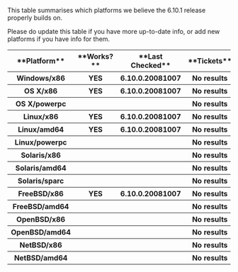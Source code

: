 
This table summarises which platforms we believe the 6.10.1 release properly builds on.


Please do update this table if you have more up-to-date info, or add new platforms if you have info for them.

<table><tr><th>**Platform**</th>
<th>**Works?**</th>
<th>**Last Checked**</th>
<th>**Tickets**</th></tr>
<tr><th>Windows/x86</th>
<th>YES</th>
<th>6.10.0.20081007</th>
<th>No results</th></tr>
<tr><th>OS X/x86</th>
<th>YES</th>
<th>6.10.0.20081007</th>
<th>No results</th></tr>
<tr><th>OS X/powerpc</th>
<th></th>
<th></th>
<th>No results</th></tr>
<tr><th>Linux/x86</th>
<th>YES</th>
<th>6.10.0.20081007</th>
<th>No results</th></tr>
<tr><th>Linux/amd64</th>
<th>YES</th>
<th>6.10.0.20081007</th>
<th>No results</th></tr>
<tr><th>Linux/powerpc</th>
<th></th>
<th></th>
<th>No results</th></tr>
<tr><th>Solaris/x86</th>
<th></th>
<th></th>
<th>No results</th></tr>
<tr><th>Solaris/amd64</th>
<th></th>
<th></th>
<th>No results</th></tr>
<tr><th>Solaris/sparc</th>
<th></th>
<th></th>
<th>No results</th></tr>
<tr><th>FreeBSD/x86</th>
<th>YES</th>
<th>6.10.0.20081007</th>
<th>No results</th></tr>
<tr><th>FreeBSD/amd64</th>
<th></th>
<th></th>
<th>No results</th></tr>
<tr><th>OpenBSD/x86</th>
<th></th>
<th></th>
<th>No results</th></tr>
<tr><th>OpenBSD/amd64</th>
<th></th>
<th></th>
<th>No results</th></tr>
<tr><th>NetBSD/x86</th>
<th></th>
<th></th>
<th>No results</th></tr>
<tr><th>NetBSD/amd64</th>
<th></th>
<th></th>
<th>No results</th></tr></table>